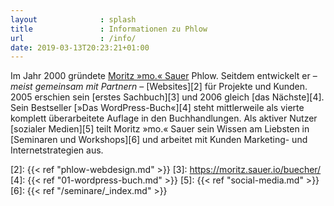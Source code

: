 ```yaml
---
layout              : splash
title               : Informationen zu Phlow
url                 : /info/
date: 2019-03-13T20:23:21+01:00
---
```

Im Jahr 2000 gründete [Moritz »mo.« Sauer][1] Phlow. Seitdem entwickelt er – *meist gemeinsam mit Partnern* – [Websites][2] für Projekte und Kunden. 2005 erschien sein [erstes Sachbuch][3] und 2006 gleich [das Nächste][4]. Sein Bestseller [»Das WordPress-Buch«][4] steht mittlerweile als vierte komplett überarbeitete Auflage in den Buchhandlungen. Als aktiver Nutzer [sozialer Medien][5] teilt Moritz »mo.« Sauer sein Wissen am Liebsten in [Seminaren und Workshops][6] und arbeitet mit Kunden Marketing- und Internetstrategien aus.

[1]: https://moritz.sauer.io/
[2]: {{< ref "phlow-webdesign.md" >}}
[3]: https://moritz.sauer.io/buecher/
[4]: {{< ref "01-wordpress-buch.md" >}}
[5]: {{< ref "social-media.md" >}}
[6]: {{< ref "/seminare/_index.md" >}}
